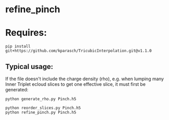# refine_pinch

# Requires:

```
pip install git+https://github.com/kparasch/TricubicInterpolation.git@v1.1.0
```

## Typical usage:

If the file doesn't include the charge density (rho), e.g. when lumping many Inner Triplet ecloud slices to get one effective slice, it must first be generated:

```
python generate_rho.py Pinch.h5
```

```
python reorder_slices.py Pinch.h5
python refine_pinch.py Pinch.h5
```
